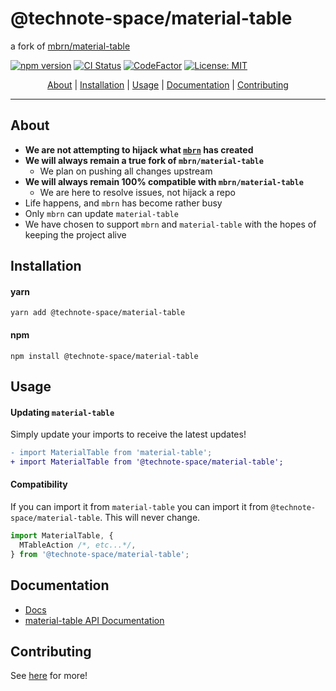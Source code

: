 # @technote-space/material-table

a fork of [mbrn/material-table](https://material-table.com)

[![npm version](https://badge.fury.io/js/%40technote-space%2Fmaterial-table.svg)](https://badge.fury.io/js/%40technote-space%2Fmaterial-table)
[![CI Status](https://github.com/technote-space/material-table/workflows/CI/badge.svg)](https://github.com/technote-space/material-table/actions)
[![CodeFactor](https://www.codefactor.io/repository/github/technote-space/material-table/badge)](https://www.codefactor.io/repository/github/technote-space/material-table)
[![License: MIT](https://img.shields.io/badge/License-MIT-blue.svg)](https://github.com/technote-space/material-table/blob/master/LICENSE)

<!-- START doctoc generated TOC please keep comment here to allow auto update -->
<!-- DON'T EDIT THIS SECTION, INSTEAD RE-RUN doctoc TO UPDATE -->
<!-- param::isFolding::false:: -->
<!-- param::isNotitle::true:: -->
<!-- param::isCustomMode::true:: -->

<p align="center">
<a href="#about">About</a>
<span>|</span>
<a href="#installation">Installation</a>
<span>|</span>
<a href="#usage">Usage</a>
<span>|</span>
<a href="#documentation">Documentation</a>
<span>|</span>
<a href="#contributing">Contributing</a>
</p>

<!-- END doctoc generated TOC please keep comment here to allow auto update -->

---

## About

- **We are not attempting to hijack what [`mbrn`](https://github.com/mbrn/material-table) has created**
- **We will always remain a true fork of `mbrn/material-table`**
  - We plan on pushing all changes upstream
- **We will always remain 100% compatible with `mbrn/material-table`**
  - We are here to resolve issues, not hijack a repo
- Life happens, and `mbrn` has become rather busy
- Only `mbrn` can update `material-table`
- We have chosen to support `mbrn` and `material-table` with the hopes of keeping the project alive

## Installation

#### yarn

`yarn add @technote-space/material-table`

#### npm

`npm install @technote-space/material-table`

## Usage

#### Updating `material-table`

Simply update your imports to receive the latest updates!

```diff
- import MaterialTable from 'material-table';
+ import MaterialTable from '@technote-space/material-table';
```

#### Compatibility

If you can import it from `material-table` you can import it from `@technote-space/material-table`. This will never change.

```javascript
import MaterialTable, {
  MTableAction /*, etc...*/,
} from '@technote-space/material-table';
```

## Documentation

- [Docs](https://material-table-core.com)
- [material-table API Documentation](https://material-table.com)

## Contributing

See [here](https://github.com/material-table-core) for more!
